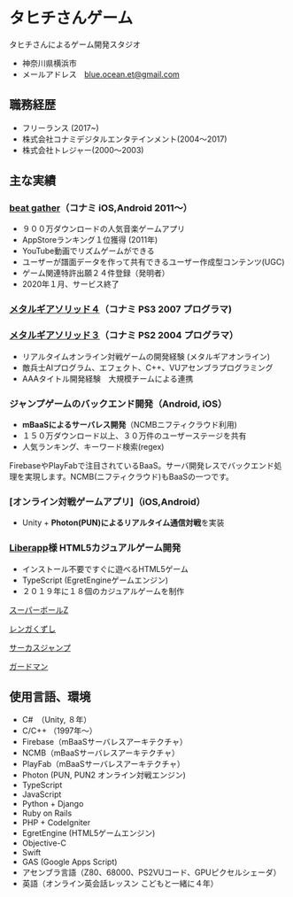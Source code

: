 # タヒチさんゲーム

タヒチさんによるゲーム開発スタジオ

* 神奈川県横浜市
* メールアドレス　blue.ocean.et@gmail.com

## 職務経歴

* フリーランス (2017~)
* 株式会社コナミデジタルエンタテインメント(2004〜2017)
* 株式会社トレジャー(2000〜2003)

## 主な実績

### [beat gather]（コナミ iOS,Android 2011〜）
[beat gather]: https://www.youtube.com/watch?v=Rp8JgVIQzIM

* ９００万ダウンロードの人気音楽ゲームアプリ
* AppStoreランキング１位獲得 (2011年)
* YouTube動画でリズムゲームができる
* ユーザーが譜面データを作って共有できるユーザー作成型コンテンツ(UGC)
* ゲーム関連特許出願２４件登録（発明者）
* 2020年１月、サービス終了

### [メタルギアソリッド４]（コナミ PS3 2007 プログラマ)
[メタルギアソリッド４]: https://www.konami.com/mg/archive/mgs4/jp/

### [メタルギアソリッド３]（コナミ PS2 2004 プログラマ）
[メタルギアソリッド３]: https://www.konami.com/mg/archive/hd/mgs/

* リアルタイムオンライン対戦ゲームの開発経験 (メタルギアオンライン)
* 敵兵士AIプログラム、エフェクト、C++、VUアセンブラプログラミング
* AAAタイトル開発経験　大規模チームによる連携

### ジャンプゲームのバックエンド開発（Android, iOS）
<!--- 
[【動画】ユーザー作成ステージのサーバ共有](https://youtu.be/p_tYWCg1OZM)
 --->
* **mBaaSによるサーバレス開発**（NCMBニフティクラウド利用) 
* １５０万ダウンロード以上、３０万件のユーザーステージを共有
* 人気ランキング、キーワード検索(regex)

FirebaseやPlayFabで注目されているBaaS。サーバ開発レスでバックエンド処理を実現します。NCMB(ニフティクラウド)もBaaSの一つです。
<!---
[【動画】ステージのエディター](https://www.youtube.com/watch?v=i24cz-YEUDk)
* ジャンプゲームのステージが作れるエディター実装(Unity)
 --->
### [オンライン対戦ゲームアプリ]（iOS,Android）
<!--- 
[オンライン対戦ゲームアプリ]: https://youtu.be/Fruh1GVfP-A
 --->
* Unity + **Photon(PUN)によるリアルタイム通信対戦**を実装

### [Liberapp]様 HTML5カジュアルゲーム開発
[Liberapp]: https://liberapp.net/

* インストール不要ですぐに遊べるHTML5ゲーム
* TypeScript (EgretEngineゲームエンジン)
* ２０１９年に１８個のカジュアルゲームを制作

[スーパーボールZ](https://liberapp.net/applications/ea9a4e10-3c1d-11e9-85f7-5f2203be7b3a)

[レンガくずし](https://liberapp.net/applications/f6d93180-09d3-11ea-801b-ab3e4d626624/)

[サーカスジャンプ](https://liberapp.net/applications/c8f40e00-6264-11e9-b9c7-bb4cf56279c8)

[ガードマン](https://liberapp.net/applications/b4d994f0-6ccb-11e9-bb1d-73ec3f2f63d9)


## 使用言語、環境

* C#　（Unity, ８年）
* C/C++ （1997年〜）
* Firebase（mBaaSサーバレスアーキテクチャ）
* NCMB（mBaaSサーバレスアーキテクチャ）
* PlayFab（mBaaSサーバレスアーキテクチャ）
* Photon (PUN, PUN2 オンライン対戦エンジン)
* TypeScript
* JavaScript
* Python + Django
* Ruby on Rails
* PHP + CodeIgniter
* EgretEngine (HTML5ゲームエンジン)
* Objective-C
* Swift
* GAS (Google Apps Script)
* アセンブラ言語（Z80、68000、PS2VUコード、GPUピクセルシェーダ）
* 英語（オンライン英会話レッスン こどもと一緒に４年）
